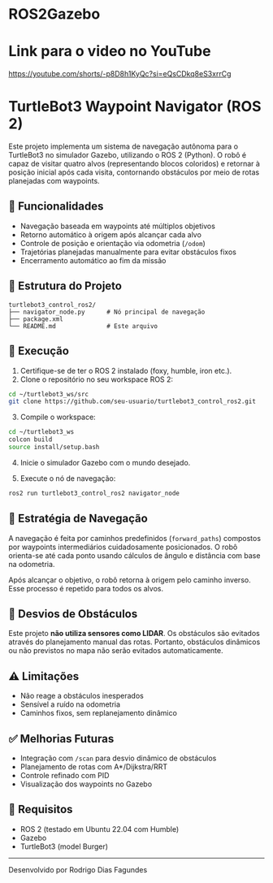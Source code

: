# ROS2Gazebo

# Link para o video no YouTube
  https://youtube.com/shorts/-p8D8h1KyQc?si=eQsCDkq8eS3xrrCg
  
# TurtleBot3 Waypoint Navigator (ROS 2)

Este projeto implementa um sistema de navegação autônoma para o TurtleBot3 no simulador Gazebo, utilizando o ROS 2 (Python). O robô é capaz de visitar quatro alvos (representando blocos coloridos) e retornar à posição inicial após cada visita, contornando obstáculos por meio de rotas planejadas com waypoints.

## 🚀 Funcionalidades

- Navegação baseada em waypoints até múltiplos objetivos
- Retorno automático à origem após alcançar cada alvo
- Controle de posição e orientação via odometria (`/odom`)
- Trajetórias planejadas manualmente para evitar obstáculos fixos
- Encerramento automático ao fim da missão

## 📂 Estrutura do Projeto

```
turtlebot3_control_ros2/
├── navigator_node.py      # Nó principal de navegação
├── package.xml
└── README.md              # Este arquivo
```

## 🔧 Execução

1. Certifique-se de ter o ROS 2 instalado (foxy, humble, iron etc.).
2. Clone o repositório no seu workspace ROS 2:

```bash
cd ~/turtlebot3_ws/src
git clone https://github.com/seu-usuario/turtlebot3_control_ros2.git
```

3. Compile o workspace:

```bash
cd ~/turtlebot3_ws
colcon build
source install/setup.bash
```

4. Inicie o simulador Gazebo com o mundo desejado.

5. Execute o nó de navegação:

```bash
ros2 run turtlebot3_control_ros2 navigator_node
```

## 📌 Estratégia de Navegação

A navegação é feita por caminhos predefinidos (`forward_paths`) compostos por waypoints intermediários cuidadosamente posicionados. O robô orienta-se até cada ponto usando cálculos de ângulo e distância com base na odometria.

Após alcançar o objetivo, o robô retorna à origem pelo caminho inverso. Esse processo é repetido para todos os alvos.

## 🚧 Desvios de Obstáculos

Este projeto **não utiliza sensores como LIDAR**. Os obstáculos são evitados através do planejamento manual das rotas. Portanto, obstáculos dinâmicos ou não previstos no mapa não serão evitados automaticamente.

## ⚠️ Limitações

- Não reage a obstáculos inesperados
- Sensível a ruído na odometria
- Caminhos fixos, sem replanejamento dinâmico

## ✅ Melhorias Futuras

- Integração com `/scan` para desvio dinâmico de obstáculos
- Planejamento de rotas com A*/Dijkstra/RRT
- Controle refinado com PID
- Visualização dos waypoints no Gazebo

## 🧠 Requisitos

- ROS 2 (testado em Ubuntu 22.04 com Humble)
- Gazebo
- TurtleBot3 (model Burger)

---

Desenvolvido por Rodrigo Dias Fagundes
